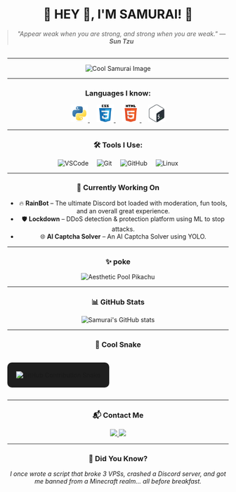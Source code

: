 <h1 align="center">🚀 HEY 👋, I'M SAMURAI! 🚀</h1>
<blockquote align="center" style="font-style: italic; max-width: 600px; margin: 0 auto 30px auto;">
  "Appear weak when you are strong, and strong when you are weak." — <strong>Sun Tzu</strong>
</blockquote>

<hr>

<p align="center">
  <img src="https://i.ibb.co/23bLPv4b/samurai.png" alt="Cool Samurai Image" width="400" />
</p>

<hr>

<h3 align="center">Languages I know:</h3>
<p align="center">
  <a href="https://www.python.org" target="_blank" rel="noreferrer">
    <img src="https://raw.githubusercontent.com/devicons/devicon/master/icons/python/python-original.svg" alt="python" width="40" height="40"/>
  </a>
  <a href="https://www.w3schools.com/css/" target="_blank" rel="noreferrer" style="margin-left: 15px;">
    <img src="https://raw.githubusercontent.com/devicons/devicon/master/icons/css3/css3-original-wordmark.svg" alt="css3" width="40" height="40"/>
  </a>
  <a href="https://www.w3.org/html/" target="_blank" rel="noreferrer" style="margin-left: 15px;">
    <img src="https://raw.githubusercontent.com/devicons/devicon/master/icons/html5/html5-original-wordmark.svg" alt="html5" width="40" height="40"/>
  </a>
  <a href="https://www.gnu.org/software/bash/" target="_blank" rel="noreferrer" style="margin-left: 15px;">
    <img src="https://raw.githubusercontent.com/devicons/devicon/master/icons/bash/bash-original.svg" alt="bash" width="40" height="40"/>
  </a>
</p>

<hr>

<h3 align="center">🛠 Tools I Use:</h3>
<p align="center">
  <img src="https://cdn.jsdelivr.net/gh/devicons/devicon/icons/vscode/vscode-original.svg" width="40" alt="VSCode" />
  <img src="https://cdn.jsdelivr.net/gh/devicons/devicon/icons/git/git-original.svg" width="40" alt="Git" style="margin-left:15px;" />
  <img src="https://cdn.jsdelivr.net/gh/devicons/devicon/icons/github/github-original.svg" width="40" alt="GitHub" style="margin-left:15px;" />
  <img src="https://cdn.jsdelivr.net/gh/devicons/devicon/icons/linux/linux-original.svg" width="40" alt="Linux" style="margin-left:15px;" />
</p>

<hr>

<h3 align="center">🎯 Currently Working On</h3>
<ul align="center">
  <li>🔥 <strong>RainBot</strong> – The ultimate Discord bot loaded with moderation, fun tools, and an overall great experience.</li>
  <li>🛡️ <strong>Lockdown</strong> – DDoS detection & protection platform using ML to stop attacks.</li>
  <li>🌐 <strong>AI Captcha Solver</strong> – An AI Captcha Solver using YOLO.</li>
</ul>

<hr>

<h3 align="center">✨ poke</h3>
<p align="center">
  <img src="https://media4.giphy.com/media/v1.Y2lkPTc5MGI3NjExM2VrdnBrOGNzdTFubTd1ejF3dG83dWdnbDdjZHNwNHY5dm9pZjFnZCZlcD12MV9pbnRlcm5hbF9naWZfYnlfaWQmY3Q9Zw/imoIuptU6lelW/giphy.gif" alt="Aesthetic Pool Pikachu" width="350" />
</p>

<hr>

<h3 align="center">📊 GitHub Stats</h3>
<p align="center">
  <img src="https://github-readme-stats.vercel.app/api?username=sm-ri&show_icons=true&theme=tokyonight&hide_border=true" alt="Samurai's GitHub stats" />
</p>

<hr>

<h3 align="center">🐍 Cool Snake</h3>
<p align="center" style="background-color:#1e1e1e; padding:20px; border-radius:10px; display:inline-block;">
  <img src="https://raw.githubusercontent.com/sm-ri/sm-ri/output/github-contribution-grid-snake-dark.svg" alt="GitHub Contribution Snake" />
</p>

<hr>

<h3 align="center">📬 Contact Me</h3>
<p align="center">
  <a href="https://discord.com/users/1319002930036211754">
    <img src="https://img.shields.io/badge/Discord-%237289DA.svg?style=for-the-badge&logo=discord&logoColor=white" />
  </a>
  <a href="mailto:korokk@proton.me">
    <img src="https://img.shields.io/badge/Email-D14836?style=for-the-badge&logo=gmail&logoColor=white" />
  </a>
</p>

<hr>

<h3 align="center">🧠 Did You Know?</h3>
<p align="center" style="font-style: italic;">
  I once wrote a script that broke 3 VPSs, crashed a Discord server, and got me banned from a Minecraft realm... all before breakfast.
</p>
